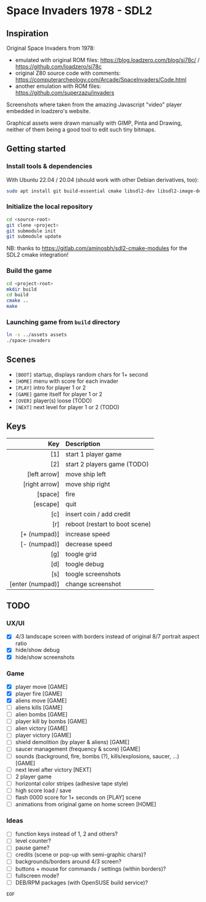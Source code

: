 # Space Invaders 1978 - SDL2

## Inspiration

Original Space Invaders from 1978:

- emulated with original ROM files: <https://blog.loadzero.com/blog/si78c/> / <https://github.com/loadzero/si78c>
- original Z80 source code with comments: <https://computerarcheology.com/Arcade/SpaceInvaders/Code.html>
- another emulation with ROM files: https://github.com/superzazu/invaders

Screenshots where taken from the amazing Javascript "video" player embedded in loadzero's website.

Graphical assets were drawn manually with GIMP, Pinta and Drawing, neither of them being a good tool to edit such tiny bitmaps.

## Getting started

### Install tools & dependencies

With Ubuntu 22.04 / 20.04 (should work with other Debian derivatives, too):

```bash
sudo apt install git build-essential cmake libsdl2-dev libsdl2-image-dev
```

### Initialize the local repository

```bash
cd <source-root>
git clone <project>
git submodule init
git submodule update
```

NB: thanks to <https://gitlab.com/aminosbh/sdl2-cmake-modules> for the SDL2 cmake integration!

### Build the game

```bash
cd <project-root>
mkdir build
cd build
cmake ..
make
```

### Launching game from `build` directory

```bash
ln -s ../assets assets
./space-invaders
```

## Scenes

- `[BOOT]` startup, displays random chars for 1+ second
- `[HOME]` menu with score for each invader
- `[PLAY]` intro for player 1 or 2
- `[GAME]` game itself for player 1 or 2
- `[OVER]` player(s) loose (TODO)
- `[NEXT]` next level for player 1 or 2 (TODO)

## Keys

|              Key | Description                    |
| ---------------: | :----------------------------- |
|              [1] | start 1 player game            |
|              [2] | start 2 players game (TODO)    |
|     [left arrow] | move ship left                 |
|    [right arrow] | move ship right                |
|          [space] | fire                           |
|         [escape] | quit                           |
|              [c] | insert coin / add credit       |
|              [r] | reboot (restart to boot scene) |
|     [+ (numpad)] | increase speed                 |
|     [- (numpad)] | decrease speed                 |
|              [g] | toogle grid                    |
|              [d] | toogle debug                   |
|              [s] | toogle screenshots             |
| [enter (numpad)] | change screenshot              |

## TODO

### UX/UI

- [x] 4/3 landscape screen with borders instead of original 8/7 portrait aspect ratio
- [x] hide/show debug
- [x] hide/show screenshots

### Game

- [x] player move [GAME]
- [x] player fire [GAME]
- [x] aliens move [GAME]
- [ ] aliens kills [GAME]
- [ ] alien bombs [GAME]
- [ ] player kill by bombs [GAME]
- [ ] alien victory [GAME]
- [ ] player victory [GAME]
- [ ] shield demolition (by player & aliens) [GAME]
- [ ] saucer management (frequency & score) [GAME]
- [ ] sounds (background, fire, bombs (?), kills/explosions, saucer, ...) [GAME]
- [ ] next level after victory [NEXT]
- [ ] 2 player game
- [ ] horizontal color stripes (adhesive tape style)
- [ ] high score load / save
- [ ] flash 0000 score for 1+ seconds on [PLAY] scene
- [ ] animations from original game on home screen [HOME]

### Ideas

- [ ] function keys instead of 1, 2 and others?
- [ ] level counter?
- [ ] pause game?
- [ ] credits (scene or pop-up with semi-graphic chars)?
- [ ] backgrounds/borders around 4/3 screen?
- [ ] buttons + mouse for commands / settings (within borders)?
- [ ] fullscreen mode?
- [ ] DEB/RPM packages (with OpenSUSE build service)?

`EOF`
